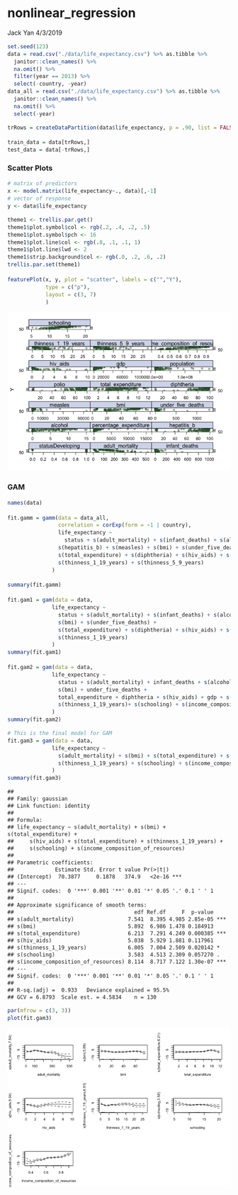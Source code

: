 nonlinear\_regression
================
Jack Yan
4/3/2019

``` r
set.seed(123)
data = read.csv("./data/life_expectancy.csv") %>% as.tibble %>% 
  janitor::clean_names() %>% 
  na.omit() %>% 
  filter(year == 2013) %>% 
  select(-country, -year) 
data_all = read.csv("./data/life_expectancy.csv") %>% as.tibble %>% 
  janitor::clean_names() %>% 
  na.omit() %>% 
  select(-year) 
```

``` r
trRows = createDataPartition(data$life_expectancy, p = .90, list = FALSE)

train_data = data[trRows,]
test_data = data[-trRows,]
```

### Scatter Plots

``` r
# matrix of predictors
x <- model.matrix(life_expectancy~., data)[,-1]
# vector of response
y <- data$life_expectancy
```

``` r
theme1 <- trellis.par.get()
theme1$plot.symbol$col <- rgb(.2, .4, .2, .5) 
theme1$plot.symbol$pch <- 16
theme1$plot.line$col <- rgb(.8, .1, .1, 1) 
theme1$plot.line$lwd <- 2
theme1$strip.background$col <- rgb(.0, .2, .6, .2) 
trellis.par.set(theme1)

featurePlot(x, y, plot = "scatter", labels = c("","Y"),
            type = c("p"), 
            layout = c(3, 7)
            )
```

![](nonlinear_regression_files/figure-markdown_github/unnamed-chunk-4-1.png)

### GAM

``` r
names(data)

fit.gamm = gamm(data = data_all,
                correlation = corExp(form = ~1 | country),
                life_expectancy ~ 
                  status + s(adult_mortality) + s(infant_deaths) + s(alcohol) + s(percentage_expenditure) +
                s(hepatitis_b) + s(measles) + s(bmi) + s(under_five_deaths) + s(polio) +
                s(total_expenditure) + s(diphtheria) + s(hiv_aids) + s(gdp) + s(population) +
                s(thinness_1_19_years) + s(thinness_5_9_years) 
              )

summary(fit.gamm)

fit.gam1 = gam(data = data, 
              life_expectancy ~ 
                status + s(adult_mortality) + s(infant_deaths) + s(alcohol) + s(percentage_expenditure) +
                s(bmi) + s(under_five_deaths) +
                s(total_expenditure) + s(diphtheria) + s(hiv_aids) + s(gdp) + s(population) +
                s(thinness_1_19_years)
              )
summary(fit.gam1)

fit.gam2 = gam(data = data, 
              life_expectancy ~ 
                status + s(adult_mortality) + infant_deaths + s(alcohol) + s(percentage_expenditure) +
                s(bmi) + under_five_deaths +
                total_expenditure + diphtheria + s(hiv_aids) + gdp + s(population) +
                s(thinness_1_19_years)+ s(schooling) + s(income_composition_of_resources)
              )
summary(fit.gam2)
```

``` r
# This is the final model for GAM
fit.gam3 = gam(data = data, 
              life_expectancy ~ 
                s(adult_mortality) + s(bmi) + s(total_expenditure) + s(hiv_aids) + s(total_expenditure) +
                s(thinness_1_19_years) + s(schooling) + s(income_composition_of_resources)
              )
summary(fit.gam3)
```

    ## 
    ## Family: gaussian 
    ## Link function: identity 
    ## 
    ## Formula:
    ## life_expectancy ~ s(adult_mortality) + s(bmi) + s(total_expenditure) + 
    ##     s(hiv_aids) + s(total_expenditure) + s(thinness_1_19_years) + 
    ##     s(schooling) + s(income_composition_of_resources)
    ## 
    ## Parametric coefficients:
    ##             Estimate Std. Error t value Pr(>|t|)    
    ## (Intercept)  70.3877     0.1878   374.9   <2e-16 ***
    ## ---
    ## Signif. codes:  0 '***' 0.001 '**' 0.01 '*' 0.05 '.' 0.1 ' ' 1
    ## 
    ## Approximate significance of smooth terms:
    ##                                      edf Ref.df     F  p-value    
    ## s(adult_mortality)                 7.541  8.395 4.985 2.85e-05 ***
    ## s(bmi)                             5.892  6.986 1.478 0.184913    
    ## s(total_expenditure)               6.213  7.291 4.249 0.000385 ***
    ## s(hiv_aids)                        5.038  5.929 1.881 0.117961    
    ## s(thinness_1_19_years)             6.005  7.004 2.509 0.020142 *  
    ## s(schooling)                       3.583  4.513 2.309 0.057270 .  
    ## s(income_composition_of_resources) 8.114  8.717 7.122 1.30e-07 ***
    ## ---
    ## Signif. codes:  0 '***' 0.001 '**' 0.01 '*' 0.05 '.' 0.1 ' ' 1
    ## 
    ## R-sq.(adj) =  0.933   Deviance explained = 95.5%
    ## GCV = 6.8793  Scale est. = 4.5834    n = 130

``` r
par(mfrow = c(3, 3))
plot(fit.gam3)
```

![](nonlinear_regression_files/figure-markdown_github/unnamed-chunk-6-1.png)
